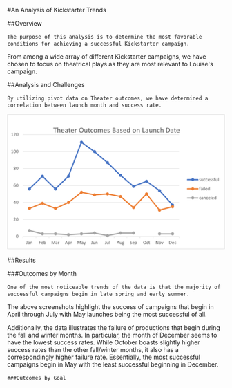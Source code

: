 #An Analysis of Kickstarter Trends

##Overview

	The purpose of this analysis is to determine the most favorable conditions for achieving a successful Kickstarter campaign.
From among a wide array of different Kickstarter campaigns, we have chosen to focus on theatrical plays as they are most relevant to Louise's campaign.


##Analysis and Challenges

	By utilizing pivot data on Theater outcomes, we have determined a correlation between launch month and success rate.
![](Resources/Theater_Outcomes_vs_Launch.png)





##Results

###Outcomes by Month

	One of the most noticeable trends of the data is that the majority of successful campaigns begin in late spring and early summer.
The above screenshots highlight the success of campaigns that begin in April through July with May launches being the most successful of all.

Additionally, the data illustrates the failure of productions that begin during the fall and winter months.  In particular, the month of December seems to have the lowest success rates.  While October boasts slightly higher success rates than the 
other fall/winter months, it also has a correspondingly higher failure rate.  Essentially, the most successful campaigns begin in May with the least successful beginning in December.

	###Outcomes by Goal